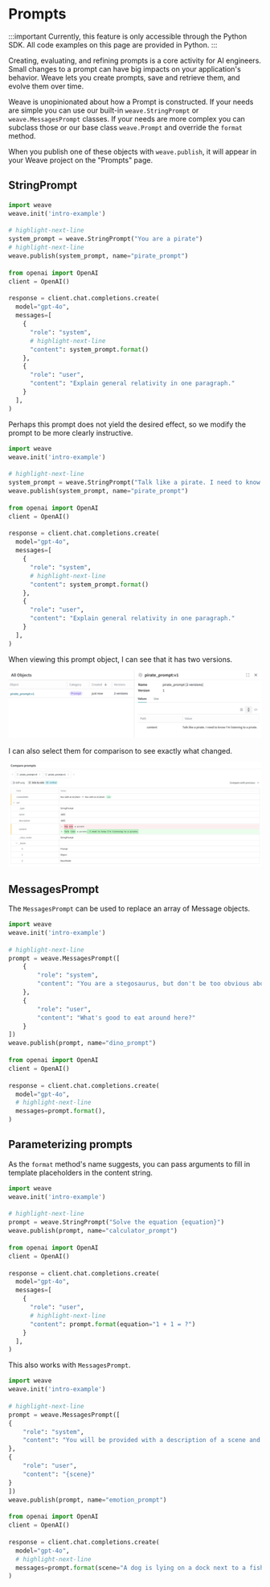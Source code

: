 # Prompts

:::important
Currently, this feature is only accessible through the Python SDK. All code examples on this page are provided in Python.
:::

Creating, evaluating, and refining prompts is a core activity for AI engineers.
Small changes to a prompt can have big impacts on your application's behavior.
Weave lets you create prompts, save and retrieve them, and evolve them over time.

Weave is unopinionated about how a Prompt is constructed. If your needs are simple you can use our built-in `weave.StringPrompt` or `weave.MessagesPrompt` classes. If your needs are more complex you can subclass those or our base class `weave.Prompt` and override the
`format` method.

When you publish one of these objects with `weave.publish`, it will appear in your Weave project on the "Prompts" page.

## StringPrompt

```python
import weave
weave.init('intro-example')

# highlight-next-line
system_prompt = weave.StringPrompt("You are a pirate")
# highlight-next-line
weave.publish(system_prompt, name="pirate_prompt")

from openai import OpenAI
client = OpenAI()

response = client.chat.completions.create(
  model="gpt-4o",
  messages=[
    {
      "role": "system",
      # highlight-next-line
      "content": system_prompt.format()
    },
    {
      "role": "user",
      "content": "Explain general relativity in one paragraph."
    }
  ],
)
```

Perhaps this prompt does not yield the desired effect, so we modify the prompt to be more
clearly instructive.

```python
import weave
weave.init('intro-example')

# highlight-next-line
system_prompt = weave.StringPrompt("Talk like a pirate. I need to know I'm listening to a pirate.")
weave.publish(system_prompt, name="pirate_prompt")

from openai import OpenAI
client = OpenAI()

response = client.chat.completions.create(
  model="gpt-4o",
  messages=[
    {
      "role": "system",
      # highlight-next-line
      "content": system_prompt.format()
    },
    {
      "role": "user",
      "content": "Explain general relativity in one paragraph."
    }
  ],
)
```

When viewing this prompt object, I can see that it has two versions.

![Screenshot of viewing a prompt object](imgs/prompt-object.png)

I can also select them for comparison to see exactly what changed.

![Screenshot of prompt comparison](imgs/prompt-comparison.png)

## MessagesPrompt

The `MessagesPrompt` can be used to replace an array of Message objects.

```python
import weave
weave.init('intro-example')

# highlight-next-line
prompt = weave.MessagesPrompt([
    {
        "role": "system",
        "content": "You are a stegosaurus, but don't be too obvious about it."
    },
    {
        "role": "user",
        "content": "What's good to eat around here?"
    }
])
weave.publish(prompt, name="dino_prompt")

from openai import OpenAI
client = OpenAI()

response = client.chat.completions.create(
  model="gpt-4o",
  # highlight-next-line
  messages=prompt.format(),
)
```

## Parameterizing prompts

As the `format` method's name suggests, you can pass arguments to
fill in template placeholders in the content string.

```python
import weave
weave.init('intro-example')

# highlight-next-line
prompt = weave.StringPrompt("Solve the equation {equation}")
weave.publish(prompt, name="calculator_prompt")

from openai import OpenAI
client = OpenAI()

response = client.chat.completions.create(
  model="gpt-4o",
  messages=[
    {
      "role": "user",
      # highlight-next-line
      "content": prompt.format(equation="1 + 1 = ?")
    }
  ],
)
```

This also works with `MessagesPrompt`.

```python
import weave
weave.init('intro-example')

# highlight-next-line
prompt = weave.MessagesPrompt([
{
    "role": "system",
    "content": "You will be provided with a description of a scene and your task is to provide a single word that best describes an associated emotion."
},
{
    "role": "user",
    "content": "{scene}"
}
])
weave.publish(prompt, name="emotion_prompt")

from openai import OpenAI
client = OpenAI()

response = client.chat.completions.create(
  model="gpt-4o",
  # highlight-next-line
  messages=prompt.format(scene="A dog is lying on a dock next to a fisherman."),
)
```
